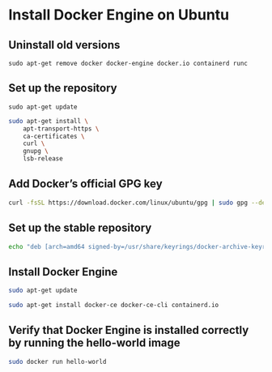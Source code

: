 # Install Docker Engine on Ubuntu

## Uninstall old versions
``` shell
sudo apt-get remove docker docker-engine docker.io containerd runc
```
## Set up the repository
``` shell
sudo apt-get update
```

``` sh
sudo apt-get install \
    apt-transport-https \
    ca-certificates \
    curl \
    gnupg \
    lsb-release
```
## Add Docker’s official GPG key
``` sh
curl -fsSL https://download.docker.com/linux/ubuntu/gpg | sudo gpg --dearmor -o /usr/share/keyrings/docker-archive-keyring.gpg 
```

## Set up the stable repository
``` sh
echo "deb [arch=amd64 signed-by=/usr/share/keyrings/docker-archive-keyring.gpg] https://download.docker.com/linux/ubuntu $(lsb_release -cs) stable" | sudo tee /etc/apt/sources.list.d/docker.list > /dev/null
```

## Install Docker Engine
``` sh
sudo apt-get update
```
``` sh
sudo apt-get install docker-ce docker-ce-cli containerd.io
```

## Verify that Docker Engine is installed correctly by running the hello-world image
``` sh
sudo docker run hello-world
```
